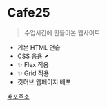 # Cafe25
>수업시간에 만들어본 웹사이트

+ 기본 HTML 연습
+ CSS 응용 ✔
+ ✨ Flex 적용
+ ✨ Grid 적용
+ 깃허브 웹페이지 배포

[배포주소](https://moonnight285.github.io/Cafe25/)
